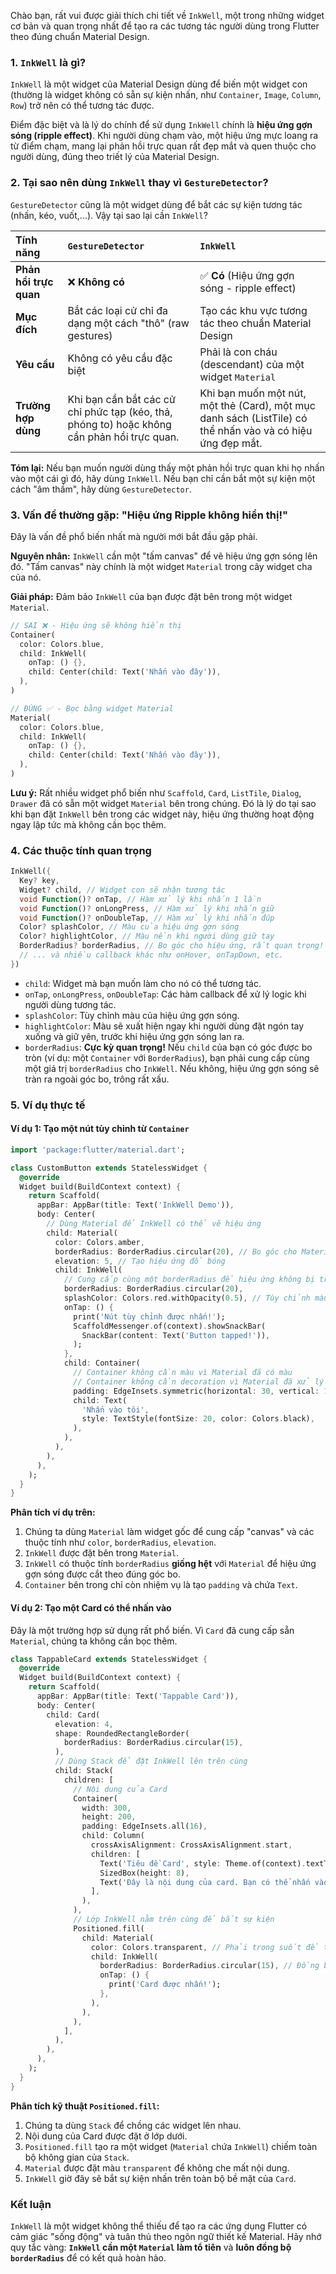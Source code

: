Chào bạn, rất vui được giải thích chi tiết về `InkWell`, một trong những widget cơ bản và quan trọng nhất để tạo ra các tương tác người dùng trong Flutter theo đúng chuẩn Material Design.

### 1. `InkWell` là gì?

`InkWell` là một widget của Material Design dùng để biến một widget con (thường là widget không có sẵn sự kiện nhấn, như `Container`, `Image`, `Column`, `Row`) trở nên có thể tương tác được.

Điểm đặc biệt và là lý do chính để sử dụng `InkWell` chính là **hiệu ứng gợn sóng (ripple effect)**. Khi người dùng chạm vào, một hiệu ứng mực loang ra từ điểm chạm, mang lại phản hồi trực quan rất đẹp mắt và quen thuộc cho người dùng, đúng theo triết lý của Material Design.

### 2. Tại sao nên dùng `InkWell` thay vì `GestureDetector`?

`GestureDetector` cũng là một widget dùng để bắt các sự kiện tương tác (nhấn, kéo, vuốt,...). Vậy tại sao lại cần `InkWell`?

| Tính năng | `GestureDetector` | `InkWell` |
| :--- | :--- | :--- |
| **Phản hồi trực quan** | ❌ **Không có** | ✅ **Có** (Hiệu ứng gợn sóng - ripple effect) |
| **Mục đích** | Bắt các loại cử chỉ đa dạng một cách "thô" (raw gestures) | Tạo các khu vực tương tác theo chuẩn Material Design |
| **Yêu cầu** | Không có yêu cầu đặc biệt | Phải là con cháu (descendant) của một widget `Material` |
| **Trường hợp dùng**| Khi bạn cần bắt các cử chỉ phức tạp (kéo, thả, phóng to) hoặc không cần phản hồi trực quan. | Khi bạn muốn một nút, một thẻ (Card), một mục danh sách (ListTile) có thể nhấn vào và có hiệu ứng đẹp mắt. |

**Tóm lại:** Nếu bạn muốn người dùng thấy một phản hồi trực quan khi họ nhấn vào một cái gì đó, hãy dùng `InkWell`. Nếu bạn chỉ cần bắt một sự kiện một cách "âm thầm", hãy dùng `GestureDetector`.

### 3. Vấn đề thường gặp: "Hiệu ứng Ripple không hiển thị!"

Đây là vấn đề phổ biến nhất mà người mới bắt đầu gặp phải.

**Nguyên nhân:** `InkWell` cần một "tấm canvas" để vẽ hiệu ứng gợn sóng lên đó. "Tấm canvas" này chính là một widget `Material` trong cây widget cha của nó.

**Giải pháp:** Đảm bảo `InkWell` của bạn được đặt bên trong một widget `Material`.

```dart
// SAI ❌ - Hiệu ứng sẽ không hiển thị
Container(
  color: Colors.blue,
  child: InkWell(
    onTap: () {},
    child: Center(child: Text('Nhấn vào đây')),
  ),
)

// ĐÚNG ✅ - Bọc bằng widget Material
Material(
  color: Colors.blue,
  child: InkWell(
    onTap: () {},
    child: Center(child: Text('Nhấn vào đây')),
  ),
)
```

**Lưu ý:** Rất nhiều widget phổ biến như `Scaffold`, `Card`, `ListTile`, `Dialog`, `Drawer` đã có sẵn một widget `Material` bên trong chúng. Đó là lý do tại sao khi bạn đặt `InkWell` bên trong các widget này, hiệu ứng thường hoạt động ngay lập tức mà không cần bọc thêm.

### 4. Các thuộc tính quan trọng

```dart
InkWell({
  Key? key,
  Widget? child, // Widget con sẽ nhận tương tác
  void Function()? onTap, // Hàm xử lý khi nhấn 1 lần
  void Function()? onLongPress, // Hàm xử lý khi nhấn giữ
  void Function()? onDoubleTap, // Hàm xử lý khi nhấn đúp
  Color? splashColor, // Màu của hiệu ứng gợn sóng
  Color? highlightColor, // Màu nền khi người dùng giữ tay
  BorderRadius? borderRadius, // Bo góc cho hiệu ứng, rất quan trọng!
  // ... và nhiều callback khác như onHover, onTapDown, etc.
})
```

*   `child`: Widget mà bạn muốn làm cho nó có thể tương tác.
*   `onTap`, `onLongPress`, `onDoubleTap`: Các hàm callback để xử lý logic khi người dùng tương tác.
*   `splashColor`: Tùy chỉnh màu của hiệu ứng gợn sóng.
*   `highlightColor`: Màu sẽ xuất hiện ngay khi người dùng đặt ngón tay xuống và giữ yên, trước khi hiệu ứng gợn sóng lan ra.
*   `borderRadius`: **Cực kỳ quan trọng!** Nếu `child` của bạn có góc được bo tròn (ví dụ: một `Container` với `BorderRadius`), bạn phải cung cấp cùng một giá trị `borderRadius` cho `InkWell`. Nếu không, hiệu ứng gợn sóng sẽ tràn ra ngoài góc bo, trông rất xấu.

### 5. Ví dụ thực tế

#### Ví dụ 1: Tạo một nút tùy chỉnh từ `Container`

```dart
import 'package:flutter/material.dart';

class CustomButton extends StatelessWidget {
  @override
  Widget build(BuildContext context) {
    return Scaffold(
      appBar: AppBar(title: Text('InkWell Demo')),
      body: Center(
        // Dùng Material để InkWell có thể vẽ hiệu ứng
        child: Material(
          color: Colors.amber,
          borderRadius: BorderRadius.circular(20), // Bo góc cho Material
          elevation: 5, // Tạo hiệu ứng đổ bóng
          child: InkWell(
            // Cung cấp cùng một borderRadius để hiệu ứng không bị tràn
            borderRadius: BorderRadius.circular(20),
            splashColor: Colors.red.withOpacity(0.5), // Tùy chỉnh màu splash
            onTap: () {
              print('Nút tùy chỉnh được nhấn!');
              ScaffoldMessenger.of(context).showSnackBar(
                SnackBar(content: Text('Button tapped!')),
              );
            },
            child: Container(
              // Container không cần màu vì Material đã có màu
              // Container không cần decoration vì Material đã xử lý bo góc và đổ bóng
              padding: EdgeInsets.symmetric(horizontal: 30, vertical: 15),
              child: Text(
                'Nhấn vào tôi',
                style: TextStyle(fontSize: 20, color: Colors.black),
              ),
            ),
          ),
        ),
      ),
    );
  }
}
```
**Phân tích ví dụ trên:**
1.  Chúng ta dùng `Material` làm widget gốc để cung cấp "canvas" và các thuộc tính như `color`, `borderRadius`, `elevation`.
2.  `InkWell` được đặt bên trong `Material`.
3.  `InkWell` có thuộc tính `borderRadius` **giống hệt** với `Material` để hiệu ứng gợn sóng được cắt theo đúng góc bo.
4.  `Container` bên trong chỉ còn nhiệm vụ là tạo `padding` và chứa `Text`.

#### Ví dụ 2: Tạo một Card có thể nhấn vào

Đây là một trường hợp sử dụng rất phổ biến. Vì `Card` đã cung cấp sẵn `Material`, chúng ta không cần bọc thêm.

```dart
class TappableCard extends StatelessWidget {
  @override
  Widget build(BuildContext context) {
    return Scaffold(
      appBar: AppBar(title: Text('Tappable Card')),
      body: Center(
        child: Card(
          elevation: 4,
          shape: RoundedRectangleBorder(
            borderRadius: BorderRadius.circular(15),
          ),
          // Dùng Stack để đặt InkWell lên trên cùng
          child: Stack(
            children: [
              // Nội dung của Card
              Container(
                width: 300,
                height: 200,
                padding: EdgeInsets.all(16),
                child: Column(
                  crossAxisAlignment: CrossAxisAlignment.start,
                  children: [
                    Text('Tiêu đề Card', style: Theme.of(context).textTheme.headlineSmall),
                    SizedBox(height: 8),
                    Text('Đây là nội dung của card. Bạn có thể nhấn vào bất cứ đâu trên card này.'),
                  ],
                ),
              ),
              // Lớp InkWell nằm trên cùng để bắt sự kiện
              Positioned.fill(
                child: Material(
                  color: Colors.transparent, // Phải trong suốt để thấy nội dung bên dưới
                  child: InkWell(
                    borderRadius: BorderRadius.circular(15), // Đồng bộ với shape của Card
                    onTap: () {
                      print('Card được nhấn!');
                    },
                  ),
                ),
              ),
            ],
          ),
        ),
      ),
    );
  }
}
```
**Phân tích kỹ thuật `Positioned.fill`:**
1.  Chúng ta dùng `Stack` để chồng các widget lên nhau.
2.  Nội dung của Card được đặt ở lớp dưới.
3.  `Positioned.fill` tạo ra một widget (`Material` chứa `InkWell`) chiếm toàn bộ không gian của `Stack`.
4.  `Material` được đặt màu `transparent` để không che mất nội dung.
5.  `InkWell` giờ đây sẽ bắt sự kiện nhấn trên toàn bộ bề mặt của `Card`.

### Kết luận

`InkWell` là một widget không thể thiếu để tạo ra các ứng dụng Flutter có cảm giác "sống động" và tuân thủ theo ngôn ngữ thiết kế Material. Hãy nhớ quy tắc vàng: **`InkWell` cần một `Material` làm tổ tiên** và **luôn đồng bộ `borderRadius`** để có kết quả hoàn hảo.
